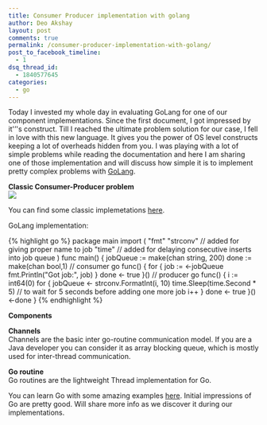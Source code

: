 ```yaml
---
title: Consumer Producer implementation with golang
author: Deo Akshay
layout: post
comments: true
permalink: /consumer-producer-implementation-with-golang/
post_to_facebook_timeline:
  - 1
dsq_thread_id:
  - 1840577645
categories:
  - go
---
```

Today I invested my whole day in evaluating GoLang for one of our component implementations. Since the first document, I got impressed by it'&#8217;'s construct. Till I reached the ultimate problem solution for our case, I fell in love with this new language. It gives you the power of OS level constructs keeping a lot of overheads hidden from you. I was playing with a lot of simple problems while reading the documentation and here I am sharing one of those implementation and will discuss how simple it is to implement pretty complex problems with [GoLang][1].

**Classic Consumer-Producer problem**  
![](//4.bp.blogspot.com/-9UpZKfJbugY/UFYe4MpX7II/AAAAAAAAAIw/57jLbqLQn6c/s1600/producer_consumer.png)

You can find some classic implemetations [here][2].

GoLang implementation:

{% highlight go %}
package main
import (
	"fmt"
	"strconv" // added for giving proper name to job
	"time"    // added for delaying consecutive inserts into job queue
)
func main() {
	jobQueue := make(chan string, 200)
	done := make(chan bool,1)
	// consumer
	go func() {
		for {
			job := <-jobQueue
			fmt.Println("Got job:", job)
		}
		done <- true
	}()
	// producer
	go func() {
		i := int64(0)
		for {
			jobQueue &lt;- strconv.FormatInt(i, 10)
			time.Sleep(time.Second * 5) // to wait for 5 seconds before adding one more job
			i++
		}
		done <- true
	}()
	<-done
}
{% endhighlight %}

**Components**

**Channels**  
Channels are the basic inter go-routine communication model. If you are a Java developer you can consider it as array blocking queue, which is mostly used for inter-thread communication. 

**Go routine**  
Go routines are the lightweight Thread implementation for Go.

You can learn Go with some amazing examples [here][3]. Initial impressions of Go are pretty good. Will share more info as we discover it during our implementations.

 [1]: http://golang.org
 [2]: http://en.wikipedia.org/wiki/Producer%E2%80%93consumer_problem#Examples
 [3]: https://gobyexample.com/
